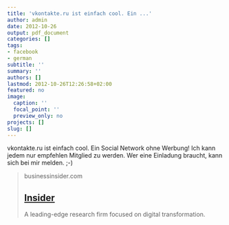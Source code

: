 ```yaml
---
title: 'vkontakte.ru ist einfach cool. Ein ...'
author: admin
date: 2012-10-26
output: pdf_document
categories: []
tags:
- facebook
- german
subtitle: ''
summary: ''
authors: []
lastmod: 2012-10-26T12:26:58+02:00
featured: no
image:
  caption: ''
  focal_point: ''
  preview_only: no
projects: []
slug: []
---
```

vkontakte.ru ist einfach cool. Ein Social Network ohne Werbung! Ich kann jedem nur empfehlen Mitglied zu werden. Wer eine Einladung braucht, kann sich bei mir melden. ;-)
> businessinsider.com
> ## [Insider](http://www.businessinsider.com/facebook-is-failing-in-europe--and-its-all-russias-fault-2012-10)
>
>A leading-edge research firm focused on digital transformation.

